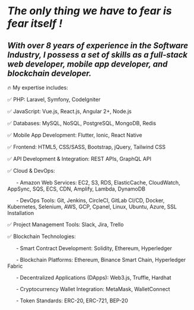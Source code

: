 <div align="left" width="50">
    <h1><i> The only thing we have to fear is fear itself ! </i></h1>
</div>

<div align="left" width="50">
<h2><i>With over 8 years of experience in the Software Industry, I possess a set of skills as a full-stack web developer, mobile app developer, and blockchain developer.</i></h2>

🔥 My expertise includes:

✅ PHP: Laravel, Symfony, CodeIgniter

✅ JavaScript: Vue.js, React.js, Angular 2+, Node.js

✅ Databases: MySQL, NoSQL, PostgreSQL, MongoDB, Redis

✅ Mobile App Development: Flutter, Ionic, React Native

✅ Frontend: HTML5, CSS/SASS, Bootstrap, jQuery, Tailwind CSS

✅ API Development & Integration: REST APIs, GraphQL API

✅ Cloud & DevOps:

      - Amazon Web Services: EC2, S3, RDS, ElasticCache, CloudWatch, AppSync, SQS, ECS, CDN, Amplify, Lambda, DynamoDB

      - DevOps Tools: Git, Jenkins, CircleCI, GitLab CI/CD, Docker, Kubernetes, Selenium, AWS, GCP, Cpanel, Linux, Ubuntu, Azure, SSL Installation

✅ Project Management Tools: Slack, Jira, Trello

✅ Blockchain Technologies:

      - Smart Contract Development: Solidity, Ethereum, Hyperledger

      - Blockchain Platforms: Ethereum, Binance Smart Chain, Hyperledger Fabric

      - Decentralized Applications (DApps): Web3.js, Truffle, Hardhat

      - Cryptocurrency Wallet Integration: MetaMask, WalletConnect

      - Token Standards: ERC-20, ERC-721, BEP-20

</div>